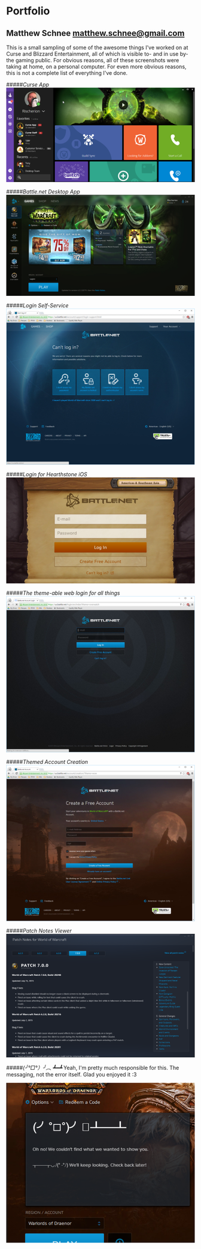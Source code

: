 ﻿# Portfolio
## Matthew Schnee <matthew.schnee@gmail.com>
This is a small sampling of some of the awesome things I've worked on at Curse and Blizzard Entertainment, all of which is visible to- and in use by- the gaming public.
For obvious reasons, all of these screenshots were taking at home, on a personal computer.  For even more obvious reasons, this is not a complete list of everything I've done.

#####_Curse App_
![CurseApp](images/portfolio/CurseUI_2016-10-05_18-06-36.png)

#####_Battle.net Desktop App_
![GamesTab](images/portfolio/GamesTab.png)

#####_Login Self-Service_
![CantLogin](images/portfolio/CantLogin.png)

#####_Login for Hearthstone iOS_
![LoginHearthstone](images/portfolio/LoginHearthstone.jpg)

#####_The theme-able web login for all things_
![LoginWeb](images/portfolio/LoginWeb.png)

#####_Themed Account Creation_
![AccountCreation](images/portfolio/AccountCreation.png)

#####_Patch Notes Viewer_
![PatchNotes](images/portfolio/PatchNotes.png)

#####_(╯°□°）╯︵ ┻━┻_
Yeah, I'm pretty much responsible for this.  The messaging, not the error itself.  Glad you enjoyed it :3

![TableFlip](images/portfolio/TableFlip.png)
